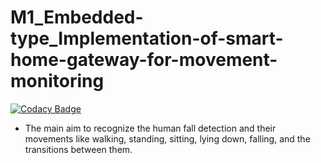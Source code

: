 # M1_Embedded-type_Implementation-of-smart-home-gateway-for-movement-monitoring

[![Codacy Badge](https://api.codacy.com/project/badge/Grade/11e687e3e9b945f099bf452817afb0e0)](https://app.codacy.com/gh/shaiksajid8008/M1_Embedded-type_Implementation-of-smart-home-gateway-for-movement-monitoring?utm_source=github.com&utm_medium=referral&utm_content=shaiksajid8008/M1_Embedded-type_Implementation-of-smart-home-gateway-for-movement-monitoring&utm_campaign=Badge_Grade_Settings)

* The main aim to recognize the human fall detection and their movements
like walking, standing, sitting, lying down, falling, and the transitions
between them.
